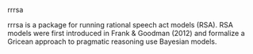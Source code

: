 rrrsa

rrrsa is a package for running rational speech act models (RSA). RSA models were first introduced in
Frank & Goodman (2012) and formalize a Gricean approach to pragmatic reasoning use Bayesian models.
